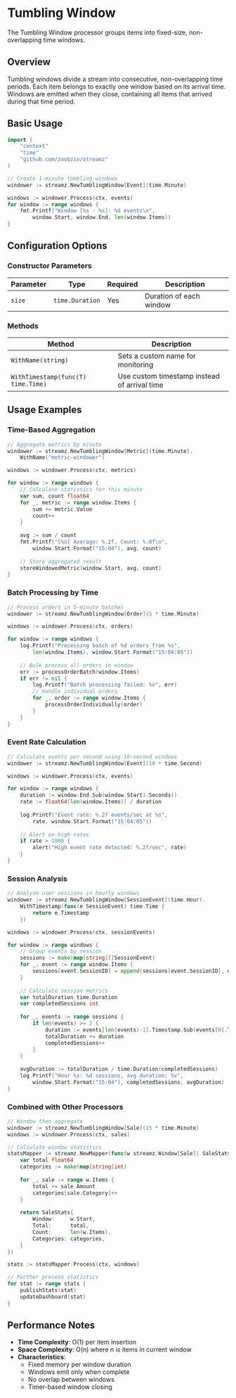 # Tumbling Window

The Tumbling Window processor groups items into fixed-size, non-overlapping time windows.

## Overview

Tumbling windows divide a stream into consecutive, non-overlapping time periods. Each item belongs to exactly one window based on its arrival time. Windows are emitted when they close, containing all items that arrived during that time period.

## Basic Usage

```go
import (
    "context"
    "time"
    "github.com/zoobzio/streamz"
)

// Create 1-minute tumbling windows
windower := streamz.NewTumblingWindow[Event](time.Minute)

windows := windower.Process(ctx, events)
for window := range windows {
    fmt.Printf("Window [%s - %s]: %d events\n", 
        window.Start, window.End, len(window.Items))
}
```

## Configuration Options

### Constructor Parameters

| Parameter | Type | Required | Description |
|-----------|------|----------|-------------|
| `size` | `time.Duration` | Yes | Duration of each window |

### Methods

| Method | Description |
|--------|-------------|
| `WithName(string)` | Sets a custom name for monitoring |
| `WithTimestamp(func(T) time.Time)` | Use custom timestamp instead of arrival time |

## Usage Examples

### Time-Based Aggregation

```go
// Aggregate metrics by minute
windower := streamz.NewTumblingWindow[Metric](time.Minute).
    WithName("metric-windower")

windows := windower.Process(ctx, metrics)

for window := range windows {
    // Calculate statistics for this minute
    var sum, count float64
    for _, metric := range window.Items {
        sum += metric.Value
        count++
    }
    
    avg := sum / count
    fmt.Printf("[%s] Average: %.2f, Count: %.0f\n", 
        window.Start.Format("15:04"), avg, count)
    
    // Store aggregated result
    storeWindowedMetric(window.Start, avg, count)
}
```

### Batch Processing by Time

```go
// Process orders in 5-minute batches
windower := streamz.NewTumblingWindow[Order](5 * time.Minute)

windows := windower.Process(ctx, orders)

for window := range windows {
    log.Printf("Processing batch of %d orders from %s", 
        len(window.Items), window.Start.Format("15:04:05"))
    
    // Bulk process all orders in window
    err := processOrderBatch(window.Items)
    if err != nil {
        log.Printf("Batch processing failed: %v", err)
        // Handle individual orders
        for _, order := range window.Items {
            processOrderIndividually(order)
        }
    }
}
```

### Event Rate Calculation

```go
// Calculate events per second using 10-second windows
windower := streamz.NewTumblingWindow[Event](10 * time.Second)

windows := windower.Process(ctx, events)

for window := range windows {
    duration := window.End.Sub(window.Start).Seconds()
    rate := float64(len(window.Items)) / duration
    
    log.Printf("Event rate: %.2f events/sec at %s", 
        rate, window.Start.Format("15:04:05"))
    
    // Alert on high rates
    if rate > 1000 {
        alert("High event rate detected: %.2f/sec", rate)
    }
}
```

### Session Analysis

```go
// Analyze user sessions in hourly windows
windower := streamz.NewTumblingWindow[SessionEvent](time.Hour).
    WithTimestamp(func(e SessionEvent) time.Time {
        return e.Timestamp
    })

windows := windower.Process(ctx, sessionEvents)

for window := range windows {
    // Group events by session
    sessions := make(map[string][]SessionEvent)
    for _, event := range window.Items {
        sessions[event.SessionID] = append(sessions[event.SessionID], event)
    }
    
    // Calculate session metrics
    var totalDuration time.Duration
    var completedSessions int
    
    for _, events := range sessions {
        if len(events) >= 2 {
            duration := events[len(events)-1].Timestamp.Sub(events[0].Timestamp)
            totalDuration += duration
            completedSessions++
        }
    }
    
    avgDuration := totalDuration / time.Duration(completedSessions)
    log.Printf("Hour %s: %d sessions, avg duration: %v", 
        window.Start.Format("15:04"), completedSessions, avgDuration)
}
```

### Combined with Other Processors

```go
// Window then aggregate
windower := streamz.NewTumblingWindow[Sale](15 * time.Minute)
windows := windower.Process(ctx, sales)

// Calculate window statistics
statsMapper := streamz.NewMapper(func(w streamz.Window[Sale]) SaleStats {
    var total float64
    categories := make(map[string]int)
    
    for _, sale := range w.Items {
        total += sale.Amount
        categories[sale.Category]++
    }
    
    return SaleStats{
        Window:     w.Start,
        Total:      total,
        Count:      len(w.Items),
        Categories: categories,
    }
})

stats := statsMapper.Process(ctx, windows)

// Further process statistics
for stat := range stats {
    publishStats(stat)
    updateDashboard(stat)
}
```

## Performance Notes

- **Time Complexity**: O(1) per item insertion
- **Space Complexity**: O(n) where n is items in current window
- **Characteristics**:
  - Fixed memory per window duration
  - Windows emit only when complete
  - No overlap between windows
  - Timer-based window closing